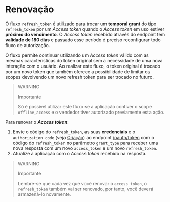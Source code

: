 # Renovação
 
O fluxo `refresh_token` é utilizado para trocar um **temporal grant** do tipo `refresh_token` por um _Access token_ quando o _Access token_ em uso estiver **próximo do vencimento**. O _Access token_ recebido através do endpoint tem **validade de 180 dias** e passado esse período é preciso reconfigurar todo fluxo de autorização.
 
O fluxo permite continuar utilizando um _Access token_ válido com as mesmas características do token original sem a necessidade de uma nova interação com o usuário. Ao realizar este fluxo, o token original é trocado por um novo token que também oferece a possibilidade de limitar os scopes devolvendo um novo refresh token para ser trocado no futuro.
 
> WARNING
>
> Importante
>
> Só é possível utilizar este fluxo se a aplicação contiver o scope `offline_access` e o vendedor tiver autorizado previamente esta ação.
 
Para renovar o **_Access token_**:
 
1. Envie o código do `refresh_token`, as suas **credenciais** e o `authorization_code` (veja [Criação](/developers/pt/guides/additional-content/security/oauth/creation)) ao endpoint [/oauth/token](/developers/pt/reference/oauth/_oauth_token/post) com o código do `refresh_token` no parâmetro `grant_type` para receber uma nova resposta com um novo `access_token` e um novo `refresh_token`.
2. Atualize a aplicação com o _Access token_ recebido na resposta.
 
> WARNING
>
> Importante
>
> Lembre-se que cada vez que você renovar o `access_token`, o `refresh_token` também vai ser renovado, por tanto, você deverá armazená-lo novamente.
